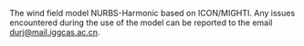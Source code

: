 The wind field model NURBS-Harmonic based on ICON/MIGHTI. Any issues encountered during the use of the model can be reported to the email durj@mail.iggcas.ac.cn.
